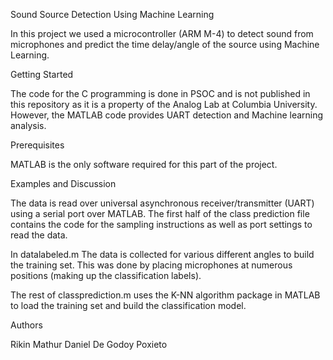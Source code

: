 
Sound Source Detection Using Machine Learning

In this project we used a microcontroller (ARM M-4) to detect sound from microphones and predict the time delay/angle of the source 
using Machine Learning. 

Getting Started

The code for the C programming is done in PSOC and is not published in this repository as it is 
a property of the Analog Lab at Columbia University. However, the MATLAB code provides UART detection and Machine learning analysis. 

Prerequisites

MATLAB is the only software required for this part of the project. 

Examples and Discussion

The data is read over universal asynchronous receiver/transmitter (UART) 
using a serial port over MATLAB. The first half of the class prediction file contains the code for 
the sampling instructions as well as port settings to read the data.

In datalabeled.m The data is collected for various different angles to build the training set. 
This was done by placing microphones at numerous positions (making up the classification labels).

The rest of classprediction.m uses the K-NN algorithm package in MATLAB to load the training set and 
build the classification model.

Authors

Rikin Mathur
Daniel De Godoy Poxieto
